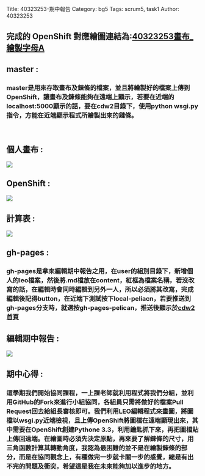 Title: 40323253-期中報告
Category: bg5
Tags: scrum5, task1
Author: 40323253
 
<!-- PELICAN_END_SUMMARY -->
 
<h2>完成的 OpenShift 對應繪圖連結為:<a href="http://cdw2-40323253.rhcloud.com/bg5/scrum5_task40323253_2">40323253畫布_繪製字母A</a></h2>

<h2>master : </h2>
<h3>master是用來存取畫布及鍊條的檔案，並且將繪製好的檔案上傳到OpenShift，讓畫布及鍊條能夠在遠端上顯示，若要在近端的localhost:5000顯示的話，要在cdw2目錄下，使用python wsgi.py指令，方能在近端顯示程式所繪製出來的鏈條。</h3>
</br>

<h2>個人畫布 : </h2>
<img src="./../files/bg5/53_1.png">

<h2>OpenShift : </h2>
<img src="./../files/bg5/53_2.png">

<h2>計算表 : </h2>
<img src="./../files/bg5/計算表.JPG">


<h2>gh-pages : </h2>
<h3>gh-pages是拿來編輯期中報告之用，在user的組別目錄下，新增個人的leo檔案，然後將.md檔放在content，紅框為檔案名稱，若沒改寫的話，在編輯時會同時編輯到另外一人，所以必須將其改寫，完成編輯後記得button，在近端下測試按下local-peliacn，若要推送到gh-pages分支時，就選按gh-pages-pelican，推送後顯示於<a href="http://2015fallhw.github.io/cdw2/post/">cdw2首頁</a>
</br>

<h2>編輯期中報告 : </h2>
<img src="./../files/bg5/53_3.png">

<h2>期中心得 : </h2>
<h3>這學期我們開始協同課程，一上課老師就利用程式將我們分組，並利用GitHub的Fork來進行小組協同，各組員只需將做好的檔案Pull Request回去給組長審核即可。我們利用LEO編輯程式來畫圖，將圖檔以wsgi.py近端檢視，且上傳OpenShift將圖檔在遠端顯現出來，其中需要在OpenShift創建Pythone 3.3，利用鑰匙抓下來，再把圖檔貼上傳回遠端。在繪圖時必須先決定原點，再來要了解鍊條的尺寸，用三角函數計算其轉動角度，我認為最困難的並不是在繪製鍊條的部分，而是在協同觀念上，有種做完一步就卡關一步的感覺，總是有出不完的問題及衝突，希望這是我在未來能夠加以進步的地方。</h3>
